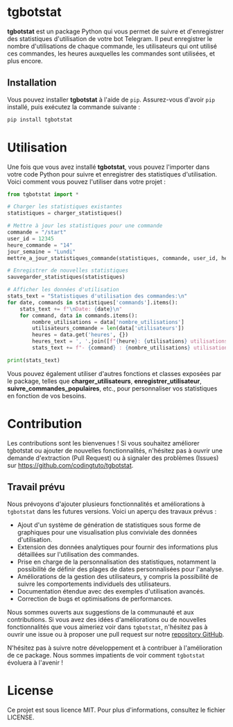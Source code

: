 # tgbotstat

**tgbotstat** est un package Python qui vous permet de suivre et d'enregistrer des statistiques d'utilisation de votre bot Telegram. Il peut enregistrer le nombre d'utilisations de chaque commande, les utilisateurs qui ont utilisé ces commandes, les heures auxquelles les commandes sont utilisées, et plus encore.

## Installation

Vous pouvez installer **tgbotstat** à l'aide de `pip`. Assurez-vous d'avoir `pip` installé, puis exécutez la commande suivante :

```bash
pip install tgbotstat
```

# Utilisation

Une fois que vous avez installé **tgbotstat**, vous pouvez l'importer dans votre code Python pour suivre et enregistrer des statistiques d'utilisation. Voici comment vous pouvez l'utiliser dans votre projet :

```python
from tgbotstat import *

# Charger les statistiques existantes
statistiques = charger_statistiques()

# Mettre à jour les statistiques pour une commande
commande = "/start"
user_id = 12345
heure_commande = "14"
jour_semaine = "Lundi"
mettre_a_jour_statistiques_commande(statistiques, commande, user_id, heure_commande, jour_semaine)

# Enregistrer de nouvelles statistiques
sauvegarder_statistiques(statistiques)

# Afficher les données d'utilisation
stats_text = "Statistiques d'utilisation des commandes:\n"
for date, commands in statistiques['commands'].items():
    stats_text += f"\nDate: {date}\n"
    for command, data in commands.items():
        nombre_utilisations = data['nombre_utilisations']
        utilisateurs_commande = len(data['utilisateurs'])
        heures = data.get('heures', {})
        heures_text = ', '.join([f"{heure}: {utilisations} utilisations" for heure, utilisations in heures.items()])
        stats_text += f"- {command} : {nombre_utilisations} utilisations par {utilisateurs_commande} utilisateurs ({heures_text})\n"

print(stats_text)
```

Vous pouvez également utiliser d'autres fonctions et classes exposées par le package, telles que **charger_utilisateurs**, **enregistrer_utilisateur**, **suivre_commandes_populaires**, etc., pour personnaliser vos statistiques en fonction de vos besoins.

# Contribution

Les contributions sont les bienvenues ! Si vous souhaitez améliorer tgbotstat ou ajouter de nouvelles fonctionnalités, n'hésitez pas à ouvrir une demande d'extraction (Pull Request) ou à signaler des problèmes (Issues) sur https://github.com/codingtuto/tgbotstat.

## Travail prévu

Nous prévoyons d'ajouter plusieurs fonctionnalités et améliorations à `tgbotstat` dans les futures versions. Voici un aperçu des travaux prévus :

- Ajout d'un système de génération de statistiques sous forme de graphiques pour une visualisation plus conviviale des données d'utilisation.
- Extension des données analytiques pour fournir des informations plus détaillées sur l'utilisation des commandes.
- Prise en charge de la personnalisation des statistiques, notamment la possibilité de définir des plages de dates personnalisées pour l'analyse.
- Améliorations de la gestion des utilisateurs, y compris la possibilité de suivre les comportements individuels des utilisateurs.
- Documentation étendue avec des exemples d'utilisation avancés.
- Correction de bugs et optimisations de performances.

Nous sommes ouverts aux suggestions de la communauté et aux contributions. Si vous avez des idées d'améliorations ou de nouvelles fonctionnalités que vous aimeriez voir dans `tgbotstat`, n'hésitez pas à ouvrir une issue ou à proposer une pull request sur notre [repository GitHub](https://github.com/codingtuto/tgbotstat).

N'hésitez pas à suivre notre développement et à contribuer à l'amélioration de ce package. Nous sommes impatients de voir comment `tgbotstat` évoluera à l'avenir !

# License

Ce projet est sous licence MIT. Pour plus d'informations, consultez le fichier LICENSE.